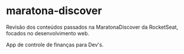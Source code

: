 # maratona-discover
Revisão dos conteúdos passados na MaratonaDiscover da RocketSeat, focados no desenvolvimento web.

App de controle de finanças para Dev's.
